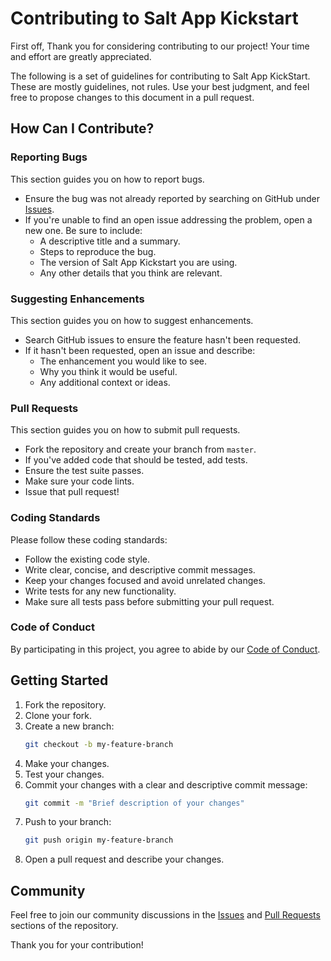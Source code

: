 # Contributing to Salt App Kickstart

First off, Thank you for considering contributing to our project! Your time and effort are greatly appreciated.

The following is a set of guidelines for contributing to Salt App KickStart. These are mostly guidelines, not rules. Use your best judgment, and feel free to propose changes to this document in a pull request.

## How Can I Contribute?

### Reporting Bugs

This section guides you on how to report bugs.

- Ensure the bug was not already reported by searching on GitHub under [Issues](https://github.com/Devamani11D/salt-app-kickstart/issues).
- If you're unable to find an open issue addressing the problem, open a new one. Be sure to include:
  - A descriptive title and a summary.
  - Steps to reproduce the bug.
  - The version of Salt App Kickstart you are using.
  - Any other details that you think are relevant.

### Suggesting Enhancements

This section guides you on how to suggest enhancements.

- Search GitHub issues to ensure the feature hasn't been requested.
- If it hasn't been requested, open an issue and describe:
  - The enhancement you would like to see.
  - Why you think it would be useful.
  - Any additional context or ideas.

### Pull Requests

This section guides you on how to submit pull requests.

- Fork the repository and create your branch from `master`.
- If you've added code that should be tested, add tests.
- Ensure the test suite passes.
- Make sure your code lints.
- Issue that pull request!

### Coding Standards

Please follow these coding standards:

- Follow the existing code style.
- Write clear, concise, and descriptive commit messages.
- Keep your changes focused and avoid unrelated changes.
- Write tests for any new functionality.
- Make sure all tests pass before submitting your pull request.

### Code of Conduct

By participating in this project, you agree to abide by our [Code of Conduct](CODE_OF_CONDUCT.md).

## Getting Started

1. Fork the repository.
2. Clone your fork.
3. Create a new branch:
   ```bash
   git checkout -b my-feature-branch
   ```
4. Make your changes.
5. Test your changes.
6. Commit your changes with a clear and descriptive commit message:
   ```bash
   git commit -m "Brief description of your changes"
   ```
7. Push to your branch:
   ```bash
   git push origin my-feature-branch
   ```
8. Open a pull request and describe your changes.

## Community
Feel free to join our community discussions in the [Issues](https://github.com/Devamani11D/salt-app-kickstart/issues) and [Pull Requests](https://github.com/Devamani11D/salt-app-kickstart/pulls) sections of the repository.

Thank you for your contribution!